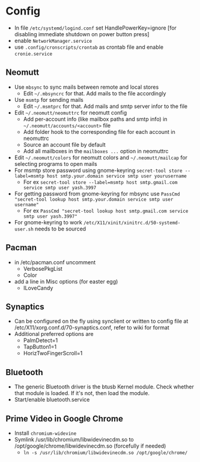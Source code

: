 # Config
* In file `/etc/systemd/logind.conf` set HandlePowerKey=ignore [for disabling immediate shutdown on power button press]
* enable `NetworkManager.service`
* use `.config/cronscripts/crontab` as crontab file and enable `cronie.service`

## Neomutt
* Use `mbsync` to sync mails between remote and local stores
  * Edit `~/.mbsyncrc` for that. Add mails to the file accordingly
* Use `msmtp` for sending mails
  * Edit `~/.msmtprc` for that. Add mails and smtp server infor to the file
* Edit `~/.neomutt/neomuttrc` for neomutt config
  * Add per-account info (like mailbox paths and smtp info) in `~/.neomutt/accounts/<account>` file
  * Add folder hook to the corresponding file for each account in neomuttrc
  * Source an account file by default
  * Add all mailboxes in the `mailboxes ...` option in neomuttrc
* Edit `~/.neomutt/colors` for neomutt colors and `~/.neomutt/mailcap` for selecting programs to open mails
* For msmtp store password using gnome-keyring `secret-tool store --label=msmtp host smtp.your.domain service smtp user yourusername`
  * For ex `secret-tool store --label=msmtp host smtp.gmail.com service smtp user yash.3997`
* For getting password from gnome-keyring for mbsync use `PassCmd "secret-tool lookup host smtp.your.domain service smtp user username"`
  * For ex `PassCmd "secret-tool lookup host smtp.gmail.com service smtp user yash.3997"`
* For gnome-keyring to work `/etc/X11/xinit/xinitrc.d/50-systemd-user.sh` needs to be sourced

## Pacman
* in /etc/pacman.conf uncomment
  * VerbosePkgList
  * Color
* add a line in Misc options (for easter egg)
  * ILoveCandy

## Synaptics
* Can be configured on the fly using synclient or written to config file at /etc/X11/xorg.conf.d/70-synaptics.conf, refer to wiki for format
* Additional preferred options are
  * PalmDetect=1
  * TapButton1=1
  * HorizTwoFingerScroll=1

## Bluetooth
* The generic Bluetooth driver is the btusb Kernel module. Check whether that module is loaded. If it's not, then load the module.
* Start/enable bluetooth.service

## Prime Video in Google Chrome
* Install `chromium-widevine`
* Symlink /usr/lib/chromium/libwidevinecdm.so to /opt/google/chrome/libwidevinecdm.so (forcefully if needed)
  * `ln -s /usr/lib/chromium/libwidevinecdm.so /opt/google/chrome/`

